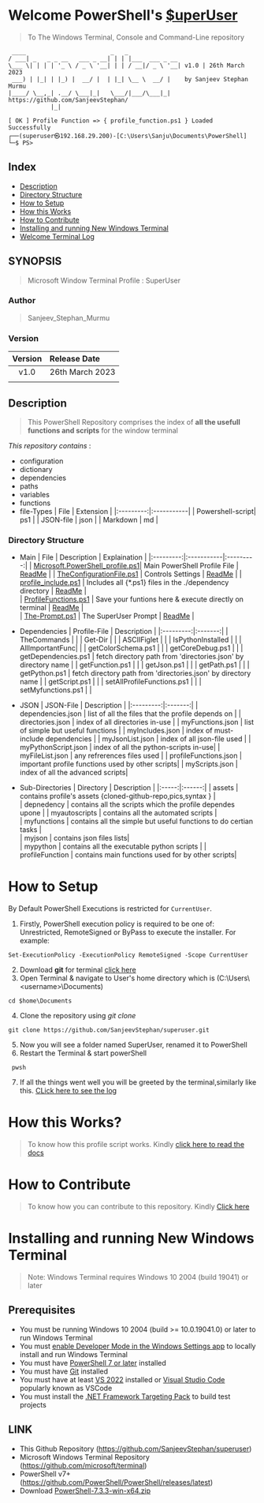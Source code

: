 # Welcome PowerShell's [$uperUser](https://github.com/SanjeevStephan/superuser/blob/main/assets/log/welcome_log.txt)
> To The Windows Terminal, Console and Command-Line repository
```
 ____                        _   _
/ ___| _   _ _ __   ___ _ __| | | |___  ___ _ __
\___ \| | | | '_ \ / _ \ '__| | | / __|/ _ \ '__| v1.0 | 26th March 2023
 ___) | |_| | |_) |  __/ |  | |_| \__ \  __/ |    by Sanjeev Stephan Murmu
|____/ \__,_| .__/ \___|_|   \___/|___/\___|_|    https://github.com/SanjeevStephan/
            |_|

[ OK ] Profile Function => { profile_function.ps1 } Loaded Successfully
┌──(superuser㉿192.168.29.200)-[C:\Users\Sanju\Documents\PowerShell]
└─$ PS>                                 
```
## Index
* [Description](https://github.com/SanjeevStephan/superuser/blob/main/README.md#Description)
* [Directory Structure](https://github.com/SanjeevStephan/superuser/blob/main/README.md#Directory-Structure)
* [How to Setup](https://github.com/SanjeevStephan/superuser/blob/main/README.md#How-to-Setup)
* [How this Works](https://github.com/SanjeevStephan/superuser/blob/main/README.md#How-this-Works)
* [How to Contribute](https://github.com/SanjeevStephan/superuser/blob/main/README.md#How-to-Contribute)
* [Installing and running New Windows Terminal](https://github.com/SanjeevStephan/superuser/blob/main/README.md#Installing-and-running-New-Windows-Terminal)
* [Welcome Terminal Log](https://github.com/SanjeevStephan/superuser/blob/main/assets/log/welcome_log.txt)

## SYNOPSIS
> Microsoft Window Terminal Profile : SuperUser

### Author
> Sanjeev_Stephan_Murmu

### Version 
| Version | Release Date |
|:---------:|:-----------|
| v1.0 | 26th March 2023 |
|      |                 |

## Description
> This PowerShell Repository comprises the index of **all the usefull functions and scripts** for the window terminal

_This repository contains_ :
* configuration
* dictionary
* dependencies        
* paths
* variables
* functions
* file-Types
    | File | Extension |
    |:---------:|:-----------|
    | Powershell-script| ps1 |
    | JSON-file    |   json  |
    | Markdown     |    md   |

### Directory Structure
* Main 
    | File | Description | Explaination |
    |:---------:|:-----------|:---------:|
    | [Microsoft.PowerShell_profile.ps1](https://github.com/SanjeevStephan/superuser/blob/main/Microsoft.PowerShell_profile.ps1)| Main PowerShell Profile File | [ReadMe](https://github.com/SanjeevStephan/superuser/blob/main/mydocs/readme.md) | 
    | [TheConfigurationFile.ps1](https://github.com/SanjeevStephan/superuser/blob/main/TheConfigurationFile.ps1) | Controls Settings  | [ReadMe](https://github.com/SanjeevStephan/superuser/blob/main/mydocs/readme.md) | 
    | [profile_include.ps1](https://github.com/SanjeevStephan/superuser/blob/main/myautoscript/profile_include.ps1)  |  Includes all {*.ps1} files in the ./dependency directory  | [ReadMe](https://github.com/SanjeevStephan/superuser/blob/main/mydocs/readme.md) |                     
    | [ProfileFunctions.ps1](https://github.com/SanjeevStephan/superuser/blob/main/ProfileFunctions.ps1)  |  Save your funtions here & execute directly on terminal   | [ReadMe](https://github.com/SanjeevStephan/superuser/blob/main/mydocs/readme.md) |     
    | [The-Prompt.ps1](https://github.com/SanjeevStephan/superuser/blob/main/profileFunction/The-Prompt.ps1)  |  The SuperUser Prompt   | [ReadMe](https://github.com/SanjeevStephan/superuser/blob/main/mydocs/readme.md) | 


* Dependencies
    | Profile-File | Description |
    |:---------:|:-------:|
    | TheCommands | | 
    | Get-Dir | | 
    | ASCIIFiglet | | 
    | IsPythonInstalled | | 
    | AllImportantFunc|  | 
    | getColorSchema.ps1 |  | 
    | getCoreDebug.ps1 | | 
    | getDependencies.ps1 | fetch directory path from 'directories.json' by directory name | 
    | getFunction.ps1 | | 
    | getJson.ps1 |  | 
    | getPath.ps1 | | 
    | getPython.ps1 | fetch directory path from 'directories.json' by directory name | 
    | getScript.ps1 | | 
    | setAllProfileFunctions.ps1 |  | 
    | setMyfunctions.ps1 | | 
    
* JSON
    | JSON-File | Description |
    |:---------:|:-------:|
    | dependencies.json | list of all the files that the profile depends on |
    | directories.json | index of all directories in-use |
    | myFunctions.json | list of simple but useful functions |
    | myIncludes.json | index of must-include dependencies |
    | myJsonList.json  | index of all json-file used |
    | myPythonScript.json | index of all the python-scripts in-use| 
    | myFileList.json | any refrerences files used |
    | profileFunctions.json | important profile functions used by other scripts|
    | myScripts.json | index of all the advanced scripts|     
        
* Sub-Directories
    | Directory | Description |
    |:-----:|:------:|
    | assets | contains profile's assets {cloned-github-repo,pics,syntax } |    
    | depnedency | contains all the scripts which the profile dependes upone |
    | myautoscripts | contains all the automated scripts |    
    | myfunctions | contains all the simple but useful functions to do certian tasks |    
    | myjson | contains json files lists|           
    | mypython | contains all the executable python scripts |
    | profileFunction | contains main functions used for by other scripts|       

# How to Setup
By Default PowerShell Executions is restricted for `CurrentUser`.
1. Firstly, PowerShell execution policy is required to be one of: Unrestricted, RemoteSigned or ByPass to execute the installer. For example:
```
Set-ExecutionPolicy -ExecutionPolicy RemoteSigned -Scope CurrentUser
```
2. Download **git** for terminal [click here](https://git-scm.com/downloads)
3. Open Terminal & navigate to User's home directory which is (C:\Users\\<username\>\Documents\)
```
cd $home\Documents
 ```
4. Clone the repository using *git clone*
 ```
 git clone https://github.com/SanjeevStephan/superuser.git
```
5. Now you will see a folder named SuperUser, renamed it to PowerShell
6. Restart the Terminal & start powerShell
```
 pwsh
```
7. If all the things went well you will be greeted by the terminal,similarly like this. [CLick here to see the log](https://github.com/SanjeevStephan/superuser/blob/main/assets/log/welcome_log.txt)

# How this Works?
> To know how this profile script works. Kindly [click here to read the docs](https://github.com/SanjeevStephan/superuser/blob/main/mydocs/readme.md)


# How to Contribute 
> To know how you can contribute to this repository. Kindly [Click here](https://github.com/SanjeevStephan/superuser/blob/main/CONTRIBUTING.md)

# Installing and running New Windows Terminal

> Note: Windows Terminal requires Windows 10 2004 (build 19041) or later


## Prerequisites
* You must be running Windows 10 2004 (build >= 10.0.19041.0) or later to run Windows Terminal
* You must [enable Developer Mode in the Windows Settings app](https://docs.microsoft.com/en-us/windows/uwp/get-started/enable-your-device-for-development) to locally install and run Windows Terminal 
* You must have [PowerShell 7 or later](https://github.com/PowerShell/PowerShell/releases/latest) installed
* You must have [Git](https://git-scm.com/downloads) installed
* You must have at least [VS 2022](https://visualstudio.microsoft.com/downloads/) installed or [Visual Studio Code](https://code.visualstudio.com/download) popularly known as VSCode
* You must install the [.NET Framework Targeting Pack](https://docs.microsoft.com/dotnet/framework/install/guide-for-developers#to-install-the-net-framework-developer-pack-or-targeting-pack) to build test projects
## LINK
* This Github Repository                  (https://github.com/SanjeevStephan/superuser)
* Microsoft Windows Terminal Repository (https://github.com/microsoft/terminal)
* PowerShell v7+                        (https://github.com/PowerShell/PowerShell/releases/latest)
* Download [PowerShell-7.3.3-win-x64.zip](https://github.com/PowerShell/PowerShell/releases/download/v7.3.3/PowerShell-7.3.3-win-x64.zip)
